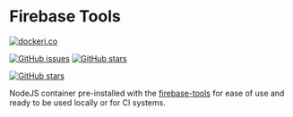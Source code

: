 # Firebase Tools

[![dockeri.co](http://dockeri.co/image/mysocialobservations/firebase-tools)](https://hub.docker.com/r/mysocialobservations/firebase-tools/)

[![GitHub issues](https://img.shields.io/github/issues/mysocialobservations/firebase-tools.svg "GitHub issues")](https://github.com/mysocialobservations/firebase-tools)
[![GitHub stars](https://img.shields.io/github/stars/mysocialobservations/firebase-tools.svg "GitHub stars")](https://github.com/mysocialobservations/firebase-tools)

[![GitHub stars](https://img.shields.io/github/stars/mysocialobservations/firebase-tools.svg "GitHub stars")](https://github.com/mysocialobservations/firebase-tools)


NodeJS container pre-installed with the [firebase-tools](https://github.com/firebase/firebase-tools) for ease of use and ready to be used locally or for CI systems.
